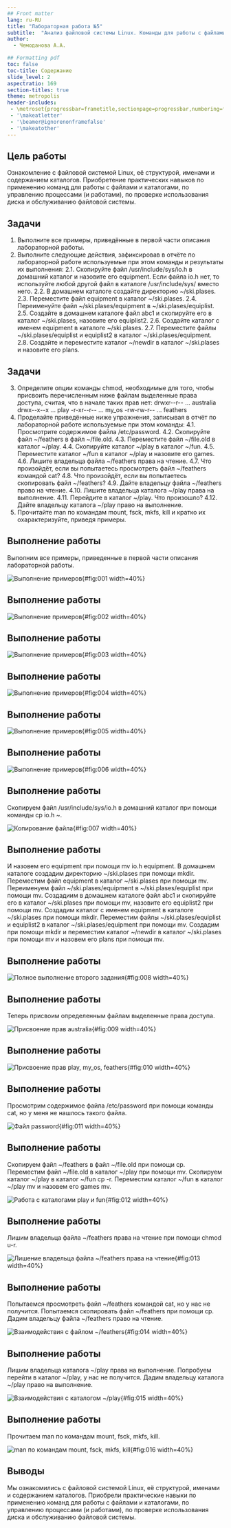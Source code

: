 ```yaml
---
## Front matter
lang: ru-RU
title: "Лабораторная работа №5"
subtitle:  "Анализ файловой системы Linux. Команды для работы с файлами и каталогами"
author:
  - Чемоданова А.А.

## Formatting pdf
toc: false
toc-title: Содержание
slide_level: 2
aspectratio: 169
section-titles: true
theme: metropolis
header-includes:
 - \metroset{progressbar=frametitle,sectionpage=progressbar,numbering=fraction}
 - '\makeatletter'
 - '\beamer@ignorenonframefalse'
 - '\makeatother'
---
```


## Цель работы

Ознакомление с файловой системой Linux, её структурой, именами и содержанием каталогов. Приобретение практических навыков по применению команд для работы с файлами и каталогами, по управлению процессами (и работами), по проверке использования диска и обслуживанию файловой системы.

## Задачи

1. Выполните все примеры, приведённые в первой части описания лабораторной работы.
2. Выполните следующие действия, зафиксировав в отчёте по лабораторной работе используемые при этом команды и результаты их выполнения:
2.1. Скопируйте файл /usr/include/sys/io.h в домашний каталог и назовите его equipment. Если файла io.h нет, то используйте любой другой файл в каталоге /usr/include/sys/ вместо него.
2.2. В домашнем каталоге создайте директорию ~/ski.plases.
2.3. Переместите файл equipment в каталог ~/ski.plases.
2.4. Переименуйте файл ~/ski.plases/equipment в ~/ski.plases/equiplist.
2.5. Создайте в домашнем каталоге файл abc1 и скопируйте его в каталог ~/ski.plases, назовите его equiplist2.
2.6. Создайте каталог с именем equipment в каталоге ~/ski.plases.
2.7. Переместите файлы ~/ski.plases/equiplist и equiplist2 в каталог ~/ski.plases/equipment.
2.8. Создайте и переместите каталог ~/newdir в каталог ~/ski.plases и назовите его plans.

## Задачи

3. Определите опции команды chmod, необходимые для того, чтобы присвоить перечисленным ниже файлам выделенные права доступа, считая, что в начале таких прав нет:
drwxr--r-- ... australia
drwx--x--x ... play
-r-xr--r-- ... my_os
-rw-rw-r-- ... feathers
4. Проделайте приведённые ниже упражнения, записывая в отчёт по лабораторной работе используемые при этом команды:
4.1. Просмотрите содержимое файла /etc/password.
4.2. Скопируйте файл ~/feathers в файл ~/file.old.
4.3. Переместите файл ~/file.old в каталог ~/play.
4.4. Скопируйте каталог ~/play в каталог ~/fun.
4.5. Переместите каталог ~/fun в каталог ~/play и назовите его games.
4.6. Лишите владельца файла ~/feathers права на чтение.
4.7. Что произойдёт, если вы попытаетесь просмотреть файл ~/feathers командой cat?
4.8. Что произойдёт, если вы попытаетесь скопировать файл ~/feathers?
4.9. Дайте владельцу файла ~/feathers право на чтение.
4.10. Лишите владельца каталога ~/play права на выполнение.
4.11. Перейдите в каталог ~/play. Что произошло?
4.12. Дайте владельцу каталога ~/play право на выполнение.
5. Прочитайте man по командам mount, fsck, mkfs, kill и кратко их охарактеризуйте, приведя примеры.


## Выполнение работы

Выполним все примеры, приведенные в первой части описания лабораторной работы. 

![Выполнение примеров](image/1.png){#fig:001 width=40%}

## Выполнение работы

![Выполнение примеров](image/2.png){#fig:002 width=40%}

## Выполнение работы

![Выполнение примеров](image/3.png){#fig:003 width=40%}

## Выполнение работы

![Выполнение примеров](image/4.png){#fig:004 width=40%}

## Выполнение работы

![Выполнение примеров](image/5.png){#fig:005 width=40%}

## Выполнение работы

![Выполнение примеров](image/6.png){#fig:006 width=40%}

## Выполнение работы

Скопируем файл /usr/include/sys/io.h в домашний каталог при помощи команды cp io.h ~.

![Копирование файла](image/66.png){#fig:007 width=40%}

## Выполнение работы

И назовем его equipment при помощи mv io.h equipment. В домашнем каталоге создадим директорию ~/ski.plases при помощи mkdir. Переместим файл equipment в каталог ~/ski.plases при помощи mv. Переименуем файл ~/ski.plases/equipment в ~/ski.plases/equiplist при помощи mv. Создадиим в домашнем каталоге файл abc1 и скопируйте его в каталог ~/ski.plases при помощи mv, назовите его equiplist2 при помощи mv. Создадим каталог с именем equipment в каталоге ~/ski.plases при помощи mkdir. Переместим файлы ~/ski.plases/equiplist и equiplist2 в каталог ~/ski.plases/equipment при помощи mv. Создадим при помощи mkdir и переместим каталог ~/newdir в каталог ~/ski.plases при помощи mv и назовем его plans при помощи mv.

## Выполнение работы

![Полное выполнение второго задания](image/7.png){#fig:008 width=40%}

## Выполнение работы

Теперь присвоим определенным файлам выделенные права доступа. 

![Присвоение прав australia](image/8.png){#fig:009 width=40%}

## Выполнение работы

![Присвоение прав play, my_os, feathers](image/9.png){#fig:010 width=40%}

## Выполнение работы

Просмотрим содержимое файла /etc/password при помощи команды cat, но у меня не нашлось такого файла.

![Файл password](image/10.png){#fig:011 width=40%}

## Выполнение работы

Скопируем файл ~/feathers в файл ~/file.old при помощи cp. Переместим файл ~/file.old в каталог ~/play при помощи mv. Скопируем каталог ~/play в каталог ~/fun cp -r. Переместим каталог ~/fun в каталог ~/play mv и назовем его games mv.

![Работа с каталогами play и fun](image/11.png){#fig:012 width=40%}

## Выполнение работы

Лишим владельца файла ~/feathers права на чтение при помощи chmod u-r.

![Лишение владельца файла ~/feathers права на чтение](image/12.png){#fig:013 width=40%}

## Выполнение работы

Попытаемся просмотреть файл ~/feathers командой cat, но у нас не получится. Попытаемся скопировать файл ~/feathers при помощи ср. Дадим владельцу файла ~/feathers право на чтение. 

![Взаимодействия с файлом ~/feathers](image/13.png){#fig:014 width=40%}

## Выполнение работы

Лишим владельца каталога ~/play права на выполнение. Попробуем перейти в каталог ~/play, у нас не получится. Дадим владельцу каталога ~/play право на выполнение.

![Взаимодействия с каталогом ~/play](image/14.png){#fig:015 width=40%}

## Выполнение работы

Прочитаем man по командам mount, fsck, mkfs, kill.

![man по командам mount, fsck, mkfs, kill](image/15.png){#fig:016 width=40%}


## Выводы

Мы ознакомились с файловой системой Linux, её структурой, именами и содержанием каталогов. Приобрели практические навыки по применению команд для работы с файлами и каталогами, по управлению процессами (и работами), по проверке использования диска и обслуживанию файловой системы.
